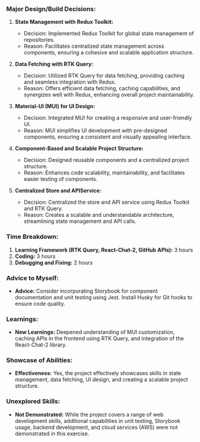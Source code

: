 ### Major Design/Build Decisions:

1. **State Management with Redux Toolkit:**

   - Decision: Implemented Redux Toolkit for global state management of repositories.
   - Reason: Facilitates centralized state management across components, ensuring a cohesive and scalable application structure.

2. **Data Fetching with RTK Query:**

   - Decision: Utilized RTK Query for data fetching, providing caching and seamless integration with Redux.
   - Reason: Offers efficient data fetching, caching capabilities, and synergizes well with Redux, enhancing overall project maintainability.

3. **Material-UI (MUI) for UI Design:**

   - Decision: Integrated MUI for creating a responsive and user-friendly UI.
   - Reason: MUI simplifies UI development with pre-designed components, ensuring a consistent and visually appealing interface.

4. **Component-Based and Scalable Project Structure:**

   - Decision: Designed reusable components and a centralized project structure.
   - Reason: Enhances code scalability, maintainability, and facilitates easier testing of components.

5. **Centralized Store and APIService:**
   - Decision: Centralized the store and API service using Redux Toolkit and RTK Query.
   - Reason: Creates a scalable and understandable architecture, streamlining state management and API calls.

### Time Breakdown:

1. **Learning Framework (RTK Query, React-Chat-2, GitHub APIs):** 3 hours
2. **Coding:** 3 hours
3. **Debugging and Fixing:** 2 hours

### Advice to Myself:

- **Advice:** Consider incorporating Storybook for component documentation and unit testing using Jest. Install Husky for Git hooks to ensure code quality.

### Learnings:

- **New Learnings:** Deepened understanding of MUI customization, caching APIs in the frontend using RTK Query, and integration of the React-Chat-2 library.

### Showcase of Abilities:

- **Effectiveness:** Yes, the project effectively showcases skills in state management, data fetching, UI design, and creating a scalable project structure.

### Unexplored Skills:

- **Not Demonstrated:** While the project covers a range of web development skills, additional capabilities in unit testing, Storybook usage, backend development, and cloud services (AWS) were not demonstrated in this exercise.
